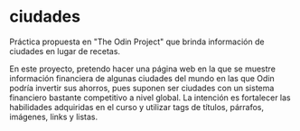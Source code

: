 # ciudades

Práctica propuesta en "The Odin Project" que brinda información de ciudades en lugar de recetas.

En este proyecto, pretendo hacer una página web en la que se muestre información financiera de algunas ciudades del mundo
en las que Odin podría invertir sus ahorros, pues suponen ser ciudades con un sistema financiero bastante competitivo a nivel global. La intención es fortalecer las habilidades adquiridas en el curso y utilizar tags de títulos, párrafos, imágenes, links y listas.

